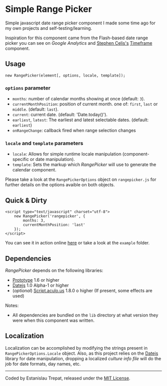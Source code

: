 # Simple Range Picker

Simple javascript date range picker component I made some time ago for my own
projects and self-testing/learning.

Inspiration for this component came from the Flash-based date range picker you
can see on *Google Analytics* and [Stephen Celis's](http://stephencelis.com/) [Timeframe](http://stephencelis.github.com/timeframe) component.

## Usage

    new RangePicker(element[, options, locale, template]);

### `options` parameter

- `months`: number of calendar months showing at once (default: `3`).
- `currentMonthPosition`: position of current month. one of: `first`, `last` or
`middle`. (default: `last`).
- `current`: current date. (default: 'Date.today()').
- `earliest`, `latest`: The earliest and latest selectable dates. (default: `earliest`)
- `onRangeChange`: callback fired when range selection changes

### `locale` and `template` parameters

- `locale`: Allows for simple runtime locale manipulation (component-specific or date manipulation).
- `template`: Sets the markup which *RangePicker* will use to generate the
calendar component.

Please take a look at the `RangePickerOptions` object on `rangepicker.js` for further
details on the options avaible on both objects.

## Quick & Dirty

    <script type="text/javascript" charset="utf-8">
        new RangePicker('rangepicker', {
            months: 3,
            currentMonthPosition: 'last'
        });
    </script>

You can see it in action online [here](http://etrepat.github.com/simple-range-picker/) 
or take a look at the `example` folder.

## Dependencies

*RangePicker* depends on the following libraries:

- [Prototype](http://prototypejs.org) 1.6 or higher
- [Datejs](http://code.google.com/p/datejs/) 1.0 Alpha-1 or higher
- (*optional*) [Script.aculo.us](http://script.aculo.us/) 1.8.0 o higher (If present, some effects are used)

Notes:

- All dependencies are bundled on the `lib` directory at what version they
were when this component was written.

## Localization

Localization can be accomplished by modifying the strings present in `RangePickerOptions.Locale`
object. Also, as this project relies on the [Datejs](http://code.google.com/p/datejs/) library for 
date manipulation, dropping a localized *culture info file* will do the job for date formats, day names, etc.

---

Coded by Estanislau Trepat, released under the [MIT License](http://www.opensource.org/licenses/mit-license.php).

